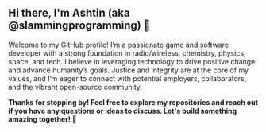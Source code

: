 ## Hi there, I'm Ashtin (aka @slammingprogramming) 👋

Welcome to my GitHub profile! I’m a passionate game and software developer with a strong foundation in radio/wireless, chemistry, physics, space, and tech. I believe in leveraging technology to drive positive change and advance humanity’s goals. Justice and integrity are at the core of my values, and I’m eager to connect with potential employers, collaborators, and the vibrant open-source community.

**Thanks for stopping by! Feel free to explore my repositories and reach out if you have any questions or ideas to discuss. Let's build something amazing together! 🚀**
